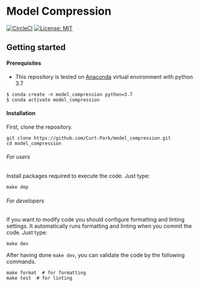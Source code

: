 # Model Compression

[![CircleCI](https://circleci.com/gh/circleci/circleci-docs.svg?style=shield)](https://circleci.com/gh/Curt-Park/model_compression)
[![License: MIT](https://img.shields.io/badge/License-MIT-green.svg)](https://opensource.org/licenses/MIT)

## Getting started

#### Prerequisites
* This repository is tested on [Anaconda](https://www.anaconda.com/distribution/) virtual environment with python 3.7
```
$ conda create -n model_compression python=3.7
$ conda activate model_compression
```

#### Installation
First, clone the repository.
```
git clone https://github.com/Curt-Park/model_compression.git
cd model_compression
```

###### For users
Install packages required to execute the code. Just type:
```
make dep
```

###### For developers
If you want to modify code you should configure formatting and linting settings. It automatically runs formatting and linting when you commit the code. Just type:
```
make dev
```

After having done `make dev`, you can validate the code by the following commands.
```
make format  # for formatting
make test  # for linting
```
